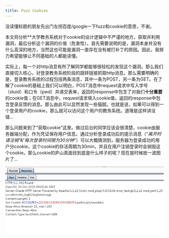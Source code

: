 ```yaml
---
title: Fuzz Cookies
---
```

<p class="indent">没读懂标题的朋友先出门左拐百度/google一下fuzz和cookie的意思，不谢。</p>
<p class="indent">本文将分析**大学教务系统对于cookie的设计逻辑中不严谨的地方，获取并利用漏洞，最后分析这个漏洞的价值（危害性）。首先需要说明的是，漏洞本身并没有什么高深的地方，当然这也可能是漏洞一直存在没有被打补丁的原因。因此，我努力希望能够让不同基础的人都能读懂。</p>
<p class="indent">实际上，每一个对http消息有所了解同学都能够很轻松的发现这个漏洞。那么我们直接切入核心，对登录教务系统阶段的跳转链接抓取http消息。那么需要明确的是，登录教务系统的过程包括两条消息，其中一条为POST，另一条为GET。在了解了cookie的基础上我们可以明白，POST消息中request请求中写入学号（stuid）和口令（pwd）并递交表单，返回的response中包含了对我们<strong>十分重要</strong>的cookie值；在GET消息中，request请求填入cookie值，返回的response中包含登录反馈的消息。那么由此可以显然发现一些猫腻。也就是说，如果可以得到一个登录用户的cookie，那么就可以访问这个用户的教务系统。道理是这样讲没错...</p>
<p class="indent">那么问题来到了“获取cookie”这里。做过后台的同学应该会很清楚，cookie由服务器端分配，作为凭证保存用户信息。通过分析登录成功后的提示消息（“<i>离开时请注销</i>”&“<i>每次登录时间限为30分钟</i>”）可以大概猜测到，服务器为登录成功的用户分cookie，这个cookie的存活周期为30min，并且在用户注销登录时会销毁这个cookie。那么cookie的庐山真面目到底是什么样子的呢？现在是时候放一波图片了...</p>
<p><img src="/image/f1.png"</p>
